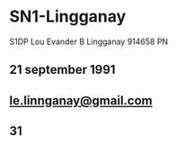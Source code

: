 # SN1-Lingganay
S1DP Lou Evander B Lingganay 914658 PN
## 21 september 1991
## le.linnganay@gmail.com
## 31
